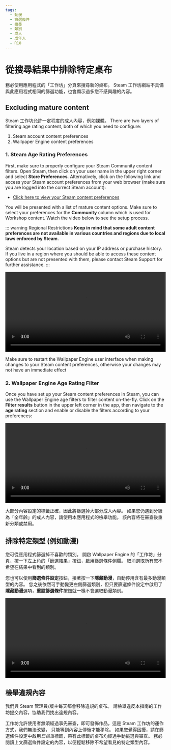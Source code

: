 ```yaml
---
tags:
  - 動漫
  - 篩選條件
  - 搜尋
  - 類別
  - 成人
  - 成年人
  - R18
---
```


# 從搜尋結果中排除特定桌布

務必使用應用程式的「工作坊」分頁來搜尋新的桌布。 Steam 工作坊網站不具備與此應用程式相同的篩選功能，也會顯示過多您不感興趣的內容。

## Excluding mature content

Steam 工作坊允許一定程度的成人內容，例如裸體。 There are two layers of filtering age rating content, both of which you need to configure:

1. Steam account content preferences
2. Wallpaper Engine content preferences

### 1. Steam Age Rating Preferences

First, make sure to properly configure your Steam Community content filters. Open Steam, then click on your user name in the upper right corner and select **Store Preferences**. Alternatively, click on the following link and access your Steam account preferences from your web browser (make sure you are logged into the correct Steam account):

* [Click here to view your Steam content preferences](https://store.steampowered.com/account/preferences/)

You will be presented with a list of mature content options. Make sure to select your preferences for the **Community** column which is used for Workshop content. Watch the video below to see the setup process.

::: warning
Regional Restrictions **Keep in mind that some adult content preferences are not available in various countries and regions due to local laws enforced by Steam.**

Steam detects your location based on your IP address or purchase history. If you live in a region where you should be able to access these content options but are not presented with them, please contact Steam Support for further assistance.
:::

<video width="100%" autoplay loop>
  <source src="/videos/steam_filterage.mp4" type="video/mp4">
  您的瀏覽器不支援影片標籤。
</video>

Make sure to restart the Wallpaper Engine user interface when making changes to your Steam content preferences, otherwise your changes may not have an immediate effect

### 2. Wallpaper Engine Age Rating Filter

Once you have set up your Steam content preferences in Steam, you can use the Wallpaper Engine age filters to filter content on-the-fly. Click on the **Filter results** button in the upper left corner in the app, then navigate to the **age rating** section and enable or disable the filters according to your preferences:

<video width="100%" autoplay loop>
  <source src="/videos/filterage.mp4" type="video/mp4">
  您的瀏覽器不支援影片標籤。
</video>

大部分內容設定的標籤正確，因此將篩選掉大部分成人內容。 如果您仍遇到分級為「全年齡」的成人內容，請使用本應用程式的檢舉功能。 該內容將在審查後重新分類或禁用。

## 排除特定類型 (例如動漫)

您可從應用程式篩選掉不喜歡的類別。 開啟 Wallpaper Engine 的「工作坊」分頁，按一下左上角的「篩選結果」按鈕，啟用篩選條件側欄。 取消選取所有您不希望在結果中看到的類別。

您也可以使用**篩選條件設定**按鈕，接著按一下**隱藏動漫**，自動停用含有最多動漫類型的內容。 您之後依然可手動變更左側篩選類別，但只要篩選條件設定中啟用了**隱藏動漫**選項，**重設篩選條件**按鈕就一樣不會選取動漫類別。

<video width="100%" autoplay loop>
  <source src="/videos/filtercontent.mp4" type="video/mp4">
  您的瀏覽器不支援視訊標籤。
</video>

## 檢舉違規內容

我們與 Steam 管理員/版主每天都會移除違規的桌布。 請檢舉違反本指南的工作坊提交內容，協助我們找出違規內容。

工作坊允許使用者無須經過事先審查，即可發佈作品，這是 Steam 工作坊的運作方式，我們無法改變， 只能等到內容上傳後才能移除。 如果您覺得困擾，請在篩選條件設定中啟用*已核准*標籤，帶有此標籤的桌布均經過手動挑選與審查。 務必閱讀上文篩選條件設定的內容，以便輕鬆移除不希望看見的特定類型內容。